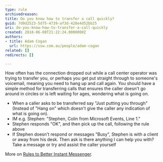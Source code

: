 ```yaml
---
type: rule
archivedreason: 
title: Do you know how to transfer a call quickly?
guid: 7d9d2523-5d75-4739-af3d-428e4d52bb25
uri: do-you-know-how-to-transfer-a-call-quickly
created: 2018-06-08T21:22:24.0000000Z
authors:
- title: Adam Cogan
  url: https://ssw.com.au/people/adam-cogan
related: []
redirects: []

---
```


How often has the connection dropped out while a call center operator was trying to transfer you, or perhaps you get put straight through to someone's voicemail, meaning you need to hang up and call again. You should have a simple method for transferring calls that ensures the caller doesn't go around in circles or is left waiting for ages, wondering what is going on.  

<!--endintro-->

* When a caller asks to be transferred say "Just putting you through" (Instead of "Hang on" which doesn't give the caller any indication of what is going on).
* IM e.g. Stephen: "Stephen, Colin from Microsoft Events, Line 1."
* Stephen responds "OK", and then pick up the call, following the rule above
* If Stephen doesn't respond or messages "Busy", Stephen is with a client or away from his desk. Then ask is there anything I can help you with?  Take a message or try and assist the caller yourself


More on [Rules to Better Instant Messenger](/_layouts/15/FIXUPREDIRECT.ASPX?WebId=3dfc0e07-e23a-4cbb-aac2-e778b71166a2&amp;TermSetId=07da3ddf-0924-4cd2-a6d4-a4809ae20160&amp;TermId=74c43cf5-36a0-4cde-bea2-f9aa7f3b7b59).
